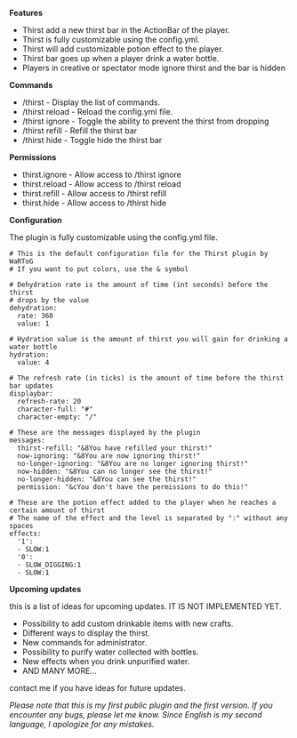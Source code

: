 **Features**
- Thirst add a new thirst bar in the ActionBar of the player.
- Thirst is fully customizable using the config.yml.
- Thirst will add customizable potion effect to the player.
- Thirst bar goes up when a player drink a water bottle.
- Players in creative or spectator mode ignore thirst and the bar is hidden

**Commands**
- /thirst - Display the list of commands.
- /thirst reload - Reload the config.yml file.
- /thirst ignore - Toggle the ability to prevent the thirst from dropping
- /thirst refill - Refill the thirst bar
- /thirst hide - Toggle hide the thirst bar

**Permissions**
- thirst.ignore - Allow access to /thirst ignore
- thirst.reload - Allow access to /thirst reload
- thirst.refill - Allow access to /thirst refill
- thirst.hide - Allow access to /thirst hide

**Configuration**

The plugin is fully customizable using the config.yml file.

```
# This is the default configuration file for the Thirst plugin by WaRToG
# If you want to put colors, use the & symbol

# Dehydration rate is the amount of time (int seconds) before the thirst
# drops by the value
dehydration:
  rate: 360
  value: 1

# Hydration value is the amount of thirst you will gain for drinking a water bottle
hydration:
  value: 4

# The refresh rate (in ticks) is the amount of time before the thirst bar updates
displaybar:
  refresh-rate: 20
  character-full: "#"
  character-empty: "/"

# These are the messages displayed by the plugin
messages:
  thirst-refill: "&8You have refilled your thirst!"
  now-ignoring: "&8You are now ignoring thirst!"
  no-longer-ignoring: "&8You are no longer ignoring thirst!"
  now-hidden: "&8You can no longer see the thirst!"
  no-longer-hidden: "&8You can see the thirst!"
  permission: "&cYou don't have the permissions to do this!"

# These are the potion effect added to the player when he reaches a certain amount of thirst
# The name of the effect and the level is separated by ":" without any spaces
effects:
  '1':
  - SLOW:1
  '0':
  - SLOW_DIGGING:1
  - SLOW:1
```

**Upcoming updates**

this is a list of ideas for upcoming updates. IT IS NOT IMPLEMENTED YET.

- Possibility to add custom drinkable items with new crafts.
- Different ways to display the thirst.
- New commands for administrator.
- Possibility to purify water collected with bottles.
- New effects when you drink unpurified water.
- AND MANY MORE...

contact me if you have ideas for future updates.

*Please note that this is my first public plugin and the first version. If you encounter any bugs, please let me know. Since English is my second language, I apologize for any mistakes.*
